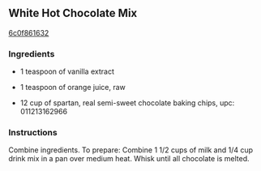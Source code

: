 ## White Hot Chocolate Mix

[6c0f861632](http://www.food.com/recipe/white-hot-chocolate-mix-13824)

### Ingredients

 - 1 teaspoon of vanilla extract

 - 1 teaspoon of orange juice, raw

 - 12 cup of spartan, real semi-sweet chocolate baking chips, upc: 011213162966

### Instructions

Combine ingredients. To prepare: Combine 1 1/2 cups of milk and 1/4 cup drink mix in a pan over medium heat. Whisk until all chocolate is melted.